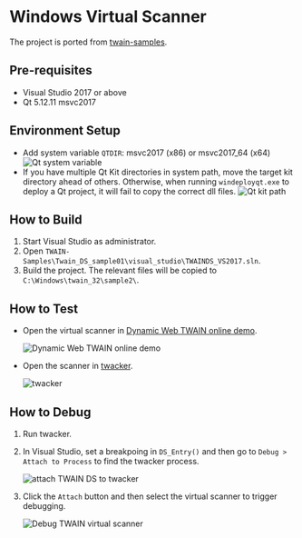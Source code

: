 # Windows Virtual Scanner
The project is ported from [twain-samples](https://github.com/twain/twain-samples).

## Pre-requisites
- Visual Studio 2017 or above
- Qt 5.12.11 msvc2017

## Environment Setup
- Add system variable `QTDIR`: msvc2017 (x86) or msvc2017_64 (x64)
    ![Qt system variable](https://www.dynamsoft.com/blog/wp-content/uploads/2021/11/qt-system-variable.jpg) 
- If you have multiple Qt Kit directories in system path, move the target kit directory ahead of others. Otherwise, when running `windeployqt.exe` to deploy a Qt project, it will fail to copy the correct dll files.
    ![Qt kit path](https://www.dynamsoft.com/blog/wp-content/uploads/2021/11/qt-kit-path-windeployqt.jpg)

## How to Build
1. Start Visual Studio as administrator.
2. Open `TWAIN-Samples\Twain_DS_sample01\visual_studio\TWAINDS_VS2017.sln`.
3. Build the project. The relevant files will be copied to `C:\Windows\twain_32\sample2\`.

## How to Test
- Open the virtual scanner in [Dynamic Web TWAIN online demo](https://demo.dynamsoft.com/web-twain/).
    
    ![Dynamic Web TWAIN online demo](https://www.dynamsoft.com/blog/wp-content/uploads/2021/11/dynamic-webtwain-online-demo.jpg)
- Open the scanner in [twacker](https://github.com/twain/twain-toolkit/tree/master/releases).
    
    ![twacker](https://www.dynamsoft.com/blog/wp-content/uploads/2021/11/twacker.jpg)


## How to Debug
1. Run twacker.
2. In Visual Studio, set a breakpoing in `DS_Entry()` and then go to `Debug > Attach to Process` to find the twacker process.
    
    ![attach TWAIN DS to twacker](https://www.dynamsoft.com/blog/wp-content/uploads/2021/11/debug-twain-ds.jpg)

3. Click the `Attach` button and then select the virtual scanner to trigger debugging. 
    
    ![Debug TWAIN virtual scanner](https://www.dynamsoft.com/blog/wp-content/uploads/2021/11/visual-studio-debug-twain-ds.jpg)



